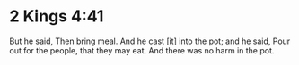 # 2 Kings 4:41

But he said, Then bring meal. And he cast [it] into the pot; and he said, Pour out for the people, that they may eat. And there was no harm in the pot.